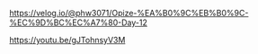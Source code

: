 https://velog.io/@phw3071/Opize-%EA%B0%9C%EB%B0%9C-%EC%9D%BC%EC%A7%80-Day-12

https://youtu.be/gJTohnsyV3M
